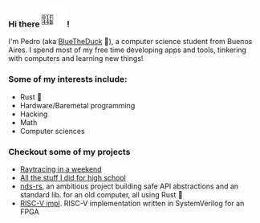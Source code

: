 ### Hi there ![waving hand](wave.svg)!

I'm Pedro (aka [BlueTheDuck](https://github.com/BlueTheDuck) 🦆), a computer science student from Buenos Aires. 
I spend most of my free time developing apps and tools, tinkering with computers and learning new things!


### Some of my interests include:
 - Rust 🦀
 - Hardware/Baremetal programming
 - Hacking
 - Math
 - Computer sciences

### Checkout some of my projects

 - [Raytracing in a weekend](https://github.com/BlueTheDuck/rust-raytracing)
 - [All the stuff I did for high school](https://github.com/BlueTheDuck?tab=repositories&q=ORT)
 - [nds-rs](https://github.com/BlueTheDuck/nds-rs), an ambitious project building safe API abstractions and an standard lib. for an old computer, all using Rust :crab:
 - [RISC-V impl](https://github.com/BlueTheDuck/riscv-sv). RISC-V implementation written in SystemVerilog for an FPGA
